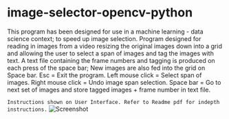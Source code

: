 # image-selector-opencv-python

This program has been designed for use in a machine learning - data science context; to speed up image selection.
Program designed for reading in images from a video resizing the original images down into a grid and allowing 
the user to select a span of images and tag the images with text. A text file containing the frame numbers and tagging 
is produced on each press of the space bar; New images are also fed into the grid on Space bar.
Esc = Exit the program.
Left mouse click = Select span of images.
Right mouse click = Undo image span selection.
Space bar = Go to next set of images and store tagged images + frame number in text file.

```Instructions shown on User Interface. Refer to Readme pdf for indepth instructions.```
![Screenshot](https://github.com/LeeWannacott/MYS-Mark-Your-Spreadsheet/blob/master/Mark-Your-Spreadsheet%20instructions.png)

